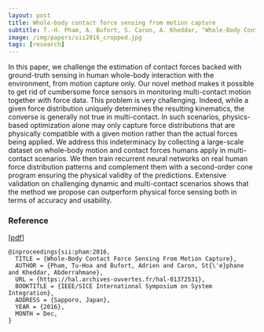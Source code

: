 ```yaml
---
layout: post
title: Whole-body contact force sensing from motion capture
subtitle: T.-H. Pham, A. Bufort, S. Caron, A. Kheddar, "Whole-Body Contact Force Sensing From Motion Capture", in IEEE/SICE International Symposium on System Integration (SII), 2016
image: /img/papers/sii2016_cropped.jpg
tags: [research]
---
```


In this paper, we challenge the estimation of contact forces backed with ground-truth sensing in human whole-body interaction with the environment, from motion capture only. Our novel method makes it possible to get rid of cumbersome force sensors in monitoring multi-contact motion together with force data. This problem is very challenging. Indeed, while a given force distribution uniquely determines the resulting kinematics, the converse is generally not true in multi-contact. In such scenarios, physics-based optimization alone may only capture force distributions that are physically compatible with a given motion rather than the actual forces being applied. We address this indeterminacy by collecting a large-scale dataset on whole-body motion and contact forces humans apply in multi-contact scenarios. We then train recurrent neural networks on real human force distribution patterns and complement them with a second-order cone program ensuring the physical validity of the predictions. Extensive validation on challenging dynamic and multi-contact scenarios shows that the method we propose can outperform physical force sensing both in terms of accuracy and usability.

### Reference

[[pdf](https://hal.archives-ouvertes.fr/hal-01372531/)]

~~~
@inproceedings{sii:pham:2016,
  TITLE = {Whole-Body Contact Force Sensing From Motion Capture},
  AUTHOR = {Pham, Tu-Hoa and Bufort, Adrien and Caron, St{\'e}phane and Kheddar, Abderrahmane},
  URL = {https://hal.archives-ouvertes.fr/hal-01372531},
  BOOKTITLE = {IEEE/SICE International Symposium on System Integration},
  ADDRESS = {Sapporo, Japan},
  YEAR = {2016},
  MONTH = Dec,
}
~~~
